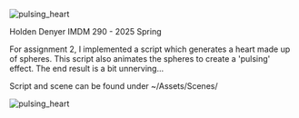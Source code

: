 ![pulsing_heart](https://github.com/user-attachments/assets/fd207e72-f4d9-4c8f-b041-62d5f848b0c6)

Holden Denyer
IMDM 290 - 2025 Spring

For assignment 2, I implemented a script which generates a heart made up of spheres. This script also animates the spheres to create a 'pulsing' effect. The end result is a bit unnerving...

Script and scene can be found under ~/Assets/Scenes/

![pulsing_heart](https://github.com/user-attachments/assets/eb2e2298-d74c-40ec-b72d-1cfb4f286b8d)
